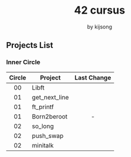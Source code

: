 <h1 align="center">42 cursus</h1>

<div align="center">by kijsong</div>

## Projects List

### Inner Circle

| Circle | Project       | Last Change |
|:------:| ------------- |:-----------:|
| 00     | Libft         |             |
| 01     | get_next_line |             |
| 01     | ft_printf     |             |
| 01     | Born2beroot   | -           |
| 02     | so_long       |             |
| 02     | push_swap     |             |
| 02     | minitalk      |             |

